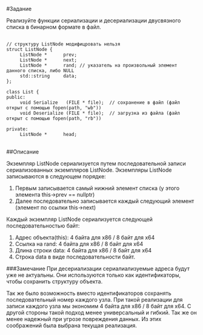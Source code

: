 #Задание

Реализуйте функции сериализации и десериализации двусвязного списка в бинарном формате в файл.
<pre>
    <code>
// структуру ListNode модифицровать нельзя
struct ListNode {
     ListNode *      prev;
     ListNode *      next;
     ListNode *      rand; // указатель на произвольный элемент данного списка, либо NULL
     std::string     data;
};

class List {
public:
     void Serialize   (FILE * file);  // сохранение в файл (файл открыт с помощью fopen(path, "wb"))
     void Deserialize (FILE * file);  // загрузка из файла (файл открыт с помощью fopen(path, "rb"))

private:
     ListNode *      head;
    </code>     
</pre>

##Описание

Экземпляр ListNode сериализуется путем последовательной записи сериализованных экземпляров ListNode. 
Экземпляры ListNode записываются в следующем порядке:
1. Первым записывается самый нижний элемент списка (у этого элемента this->prev == nullptr)
2. Далее последовательно записывается каждый следующий элемент (элемент по ссылки this->next)

Каждый экземпляр ListNode сериализуется следующей последовательностью байт:
1. Адрес объекта(this): 4 байта для x86 / 8 байт для x64
2. Ссылка на rand: 4 байта для x86 / 8 байт для x64
3. Длина строки data: 4 байта для x86 / 8 байт для x64
4. Строка data в виде последовательности байт.

###Замечание
При десериализации сериалиализуемые адреса будут уже не актуальны. Они используются только как идентификаторы, чтобы 
сохранить структуру объекта. 

Так же было возможность вместо идентификаторов сохранять последовательный номер каждого 
узла. При такой реализации для записи каждого узла мы экономим 4 байта для x86 / 8 байт для x64. С другой стороны такой 
подход менее универсальный и гибкий. Так же он менее надежный при угрозе повреждения данных. Из этих соображений была
 выбрана текущая реализация. 